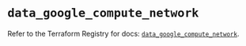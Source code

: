# `data_google_compute_network`

Refer to the Terraform Registry for docs: [`data_google_compute_network`](https://registry.terraform.io/providers/hashicorp/google/4.85.0/docs/data-sources/compute_network).
